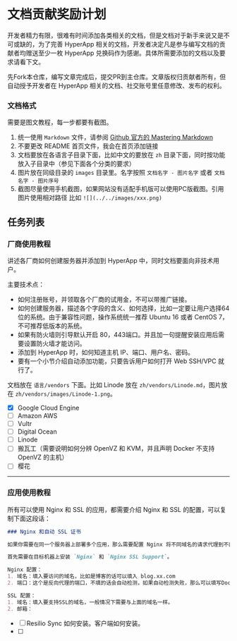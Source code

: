 # 文档贡献奖励计划

开发者精力有限，很难有时间添加各类相关的文档，但是文档对于新手来说又是不可或缺的，为了完善 HyperApp 相关的文档，开发者决定凡是参与编写文档的贡献者均赠送至少一枚 HyperApp 兑换码作为感谢。具体所需要添加的文档以及要求请看下文。

先Fork本仓库，编写文章完成后，提交PR到主仓库。文章版权归贡献者所有，但自动授予开发者在 HyperApp 相关的文档、社交账号里任意修改、发布的权利。


### 文档格式

需要是图文教程，每一步都要有截图。

1. 统一使用 `Markdown` 文件，请参阅 [Github 官方的 Mastering Markdown](https://guides.github.com/features/mastering-markdown/)
1. 不要更改 README 首页文件，我会在首页添加链接
2. 文档要放在各语言子目录下面，比如中文的要放在 `zh` 目录下面，同时按功能放入子目录中（参见下面各个分类的要求）
3. 图片放在同级目录的 `images` 目录里。名字按照 `文档名字 - 图片名字` 或者 `文档名字 - 图片序号`
4. 截图尽量使用手机截图，如果网站没有适配手机版可以使用PC版截图。引用图片使用相对路径 比如 `![](../../images/xxx.png)`

## 任务列表


### 厂商使用教程

讲述各厂商如何创建服务器并添加到 HyperApp 中，同时文档要面向非技术用户。

主要技术点：

* 如何注册账号，并领取各个厂商的试用金，不可以带推广链接。
* 如何创建服务器，描述各个字段的含义、如何选择，比如一定要让用户选择64位的系统。由于兼容性问题，操作系统统一推荐 Ubuntu 16 或者 CentOS 7，不可推荐低版本的系统。
* 如果有防火墙则引导默认开启 80，443端口。并且加一句提醒安装应用后需要设置防火墙才能访问。
* 添加到 HyperApp 时，如何知道主机 IP、端口、用户名、密码。
* 要有一个小节介绍自动添加功能，只要告诉用户如何打开 Web SSH/VPC 就行了。

文档放在 `语言/vendors` 下面。比如 Linode 放在 `zh/vendors/Linode.md`，图片放在 `zh/vendors/images/Linode-1.png`。

- [x] Google Cloud Engine 
- [ ] Amazon AWS
- [ ] Vultr 
- [ ] Digital Ocean 
- [ ] Linode
- [ ] 搬瓦工（需要说明如何分辨 OpenVZ 和 KVM，并且声明 Docker 不支持 OpenVZ 的主机）
- [ ] 樱花

---

### 应用使用教程

所有可以使用 Nginx 和 SSL 的应用，都需要介绍 Nginx 和 SSL 的配置，可以复制下面这段话：

```md
### Nginx 和自动 SSL 证书

如果你需要在同一个服务器上部署多个应用，那么需要配置 Nginx 将不同域名的请求代理到不同的应用上。你可以点击“显示Nginx 和SSL设置"。填入设置并且将应用安装到主机上后，并不需要重启 Nginx 和 Nginx SSL Support，会自动检测。

首先需要在目标机器上安装 `Nginx` 和 `Nginx SSL Support`。

Nginx 配置：
1. 域名：填入要访问的域名，比如是博客的话可以填入 blog.xx.com 
2. 端口：这个是反向代理的端口，不填的话会自动检测，如果自动检测失败，那么可以填写Docker容器中expose出来的那个端口。

SSL 配置：
1. 域名：填入要支持SSL的域名，一般情况下需要与上面的域名一样。
2. 邮箱：
```


- [ ] Resilio Sync 如何安装。客户端如何安装。
- [ ] 

